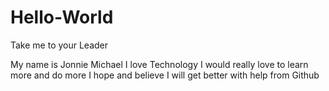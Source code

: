 # Hello-World
Take me to your Leader

My name is Jonnie Michael
I love Technology
I would really love to learn more and do more
I hope and believe I will get better with help from Github

